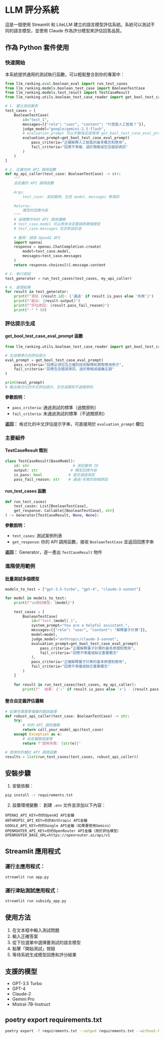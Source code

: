 # LLM 評分系統

這是一個使用 Streamlit 和 LiteLLM 建立的語言模型評估系統。系統可以測試不同的語言模型，並使用 Claude 作為評分模型來評估回答品質。

## 作為 Python 套件使用

### 快速開始

本系統提供通用的測試執行函數，可以輕鬆整合到你的專案中：

```python
from llm_ranking.eval.boolean_eval import run_test_cases
from llm_ranking.models.boolean_test_case import BooleanTestCase
from llm_ranking.models.test_result import TestCaseResult
from llm_ranking.utils.boolean_test_case_reader import get_bool_test_case_eval_prompt

# 1. 建立測試案例
test_cases = [
    BooleanTestCase(
        id="test_1",
        messages=[{"role": "user", "content": "什麼是人工智能？"}],
        judge_model="google/gemini-2.5-flash",
        # evaluation_prompt 可以手動指定或使用 get_bool_test_case_eval_prompt 生成
        evaluation_prompt=get_bool_test_case_eval_prompt(
            pass_criteria="正確解釋人工智能的基本概念和應用",
            fail_criteria="回應不準確、過於簡略或包含錯誤資訊"
        )
    )
]

# 2. 定義你的 API 調用函數
def my_api_caller(test_case: BooleanTestCase) -> str:
    """
    自定義的 API 調用函數
    
    Args:
        test_case: 測試案例，包含 model、messages 等資訊
        
    Returns:
        模型的回應內容
    """
    # 這裡實作你的 API 調用邏輯
    # test_case.model 可以用來決定要調用哪個模型
    # test_case.messages 包含對話訊息
    
    # 範例：調用 OpenAI API
    import openai
    response = openai.ChatCompletion.create(
        model=test_case.model,
        messages=test_case.messages
    )
    return response.choices[0].message.content

# 3. 執行測試
test_generator = run_test_cases(test_cases, my_api_caller)

# 4. 處理結果
for result in test_generator:
    print(f"測試 {result.id}: {'通過' if result.is_pass else '失敗'}")
    print(f"輸出: {result.output}")
    print(f"評估原因: {result.pass_fail_reason}")
    print("-" * 50)
```

### 評估提示生成

#### get_bool_test_case_eval_prompt 函數
```python
from llm_ranking.utils.boolean_test_case_reader import get_bool_test_case_eval_prompt

# 生成標準化的評估提示
eval_prompt = get_bool_test_case_eval_prompt(
    pass_criteria="回應必須包含正確的技術解釋和實際應用例子",
    fail_criteria="回應包含錯誤資訊、過於簡略或偏離主題"
)

print(eval_prompt)
# 輸出格式化的中文評估提示，包含過關和不過關原則
```

**參數說明：**
- `pass_criteria`: 通過測試的標準（過關原則）
- `fail_criteria`: 未通過測試的標準（不過關原則）

**返回：** 格式化的中文評估提示字串，可直接用於 `evaluation_prompt` 欄位

### 主要組件

#### TestCaseResult 類別
```python
class TestCaseResult(BaseModel):
    id: str                    # 測試案例 ID
    output: str               # 模型回應內容
    is_pass: bool            # 是否通過測試
    pass_fail_reason: str    # 通過/失敗的詳細原因
```

#### run_test_cases 函數
```python
def run_test_cases(
    test_cases: List[BooleanTestCase], 
    get_response: Callable[[BooleanTestCase], str]
) -> Generator[TestCaseResult, None, None]:
```

**參數說明：**
- `test_cases`: 測試案例列表
- `get_response`: 你的 API 調用函數，接收 `BooleanTestCase` 並返回回應字串

**返回：** Generator，逐一產出 `TestCaseResult` 物件

### 進階使用範例

#### 批量測試多個模型
```python
models_to_test = ["gpt-3.5-turbo", "gpt-4", "claude-3-sonnet"]

for model in models_to_test:
    print(f"\n測試模型: {model}")
    
    test_cases = [
        BooleanTestCase(
            id=f"test_{model}_1",
            system_prompt="You are a helpful assistant.",
            messages=[{"role": "user", "content": "解釋量子計算"}],
            model=model,
            judge_model="anthropic/claude-3-sonnet",
            evaluation_prompt=get_bool_test_case_eval_prompt(
                pass_criteria="正確解釋量子計算的基本原理和應用",
                fail_criteria="回應不準確或缺乏重要概念"
            ),
            pass_criteria="正確解釋量子計算的基本原理和應用",
            fail_criteria="回應不準確或缺乏重要概念"
        )
    ]
    
    for result in run_test_cases(test_cases, my_api_caller):
        print(f"  結果: {'✓' if result.is_pass else '✗'} - {result.pass_fail_reason}")
```

#### 整合自定義評估邏輯
```python
# 如果你需要更複雜的錯誤處理
def robust_api_caller(test_case: BooleanTestCase) -> str:
    try:
        # 你的 API 調用邏輯
        return call_your_model_api(test_case)
    except Exception as e:
        # 自定義錯誤處理
        return f"調用失敗: {str(e)}"

# 使用你的健壯 API 調用函數
results = list(run_test_cases(test_cases, robust_api_caller))
```

## 安裝步驟

1. 安裝依賴：
```bash
pip install -r requirements.txt
```

2. 設置環境變數：
創建 `.env` 文件並添加以下內容：
```
OPENAI_API_KEY=你的OpenAI API金鑰
ANTHROPIC_API_KEY=你的Anthropic API金鑰
GOOGLE_API_KEY=你的Google API金鑰（如果要使用Gemini）
OPENROUTER_API_KEY=你的OpenRouter API金鑰（用於評估模型）
OPENROUTER_BASE_URL=https://openrouter.ai/api/v1
```

## Streamlit 應用程式

### 運行主應用程式：
```bash
streamlit run app.py
```

### 運行津貼測試應用程式：
```bash
streamlit run subsidy_app.py
```

## 使用方法

1. 在文本框中輸入測試問題
2. 輸入正確答案
3. 從下拉選單中選擇要測試的語言模型
4. 點擊「開始測試」按鈕
5. 等待系統生成模型回應和評分結果

## 支援的模型

- GPT-3.5 Turbo
- GPT-4
- Claude-2
- Gemini Pro
- Mistral-7B-Instruct

## poetry export requirements.txt
```bash
poetry export -f requirements.txt --output requirements.txt --without-hashes --without-urls
```